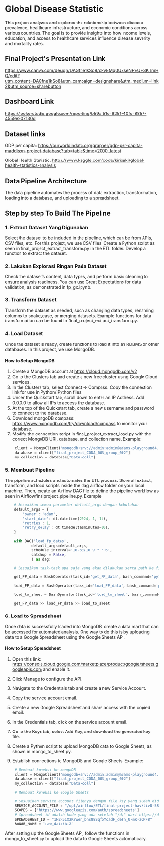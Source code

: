 # Global Disease Statistic

This project analyzes and explores the relationship between disease prevalence, healthcare infrastructure, and economic conditions across various countries. The goal is to provide insights into how income levels, education, and access to healthcare services influence disease severity and mortality rates.

## Final Project's Presentation Link
https://www.canva.com/design/DAGfne1kSo8/cPyEMq0U8seNPEUH3KTmHQ/edit?utm_content=DAGfne1kSo8&utm_campaign=designshare&utm_medium=link2&utm_source=sharebutton

## Dashboard Link
https://lookerstudio.google.com/reporting/b59af51c-6251-40fc-8857-4559e907130d

## Dataset links

GDP per capita: https://ourworldindata.org/grapher/gdp-per-capita-maddison-project-database?tab=table&time=2000..latest

Global Health Statistic: https://www.kaggle.com/code/kirixaki/global-health-statistics-analysis

## Data Pipeline Architecture

The data pipeline automates the process of data extraction, transformation, loading into a database, and uploading to a spreadsheet.

## Step by step To Build The Pipeline

### 1. Extract Dataset Yang Digunakan

Select the dataset to be included in the pipeline, which can be from APIs, CSV files, etc. For this project, we use CSV files.
Create a Python script as seen in final_project_extract_transform.py in the ETL folder. Develop a function to extract the dataset.

### 2. Lakukan Explorasi Ringan Pada Dataset

Check the dataset’s content, data types, and perform basic cleaning to ensure analysis readiness. You can use Great Expectations for data validation, as demonstrated in fp_gx.ipynb.

### 3. Transform Dataset

Transform the dataset as needed, such as changing data types, renaming columns to snake_case, or merging datasets. 
Example functions for data transformation can be found in final_project_extract_transform.py.

### 4. Load Dataset

Once the dataset is ready, create functions to load it into an RDBMS or other databases. In this project, we use MongoDB.

#### How to Setup MongoDB

1. Create a MongoDB account at https://cloud.mongodb.com/v2
2. Go to the Clusters tab and create a new free cluster using Google Cloud services.
3. In the Clusters tab, select Connect → Compass. Copy the connection link for use in Python/IPython files.
4. Under the Quickstart tab, scroll down to enter an IP Address. Add 0.0.0.0 to allow all IPs to access the database.
5. At the top of the Quickstart tab, create a new username and password to connect to the database.
6. Download mongoDB compass: https://www.mongodb.com/try/download/compass to monitor your database.
7. Modify the connection script in final_project_extract_load.py with the correct MongoDB URI, database, and collection name. Example:
   ```py
    client = MongoClient("mongodb+srv://admin:admin@adams-playground4.s8xqk.mongodb.net/?serverSelectionTimeoutMS=5000")
    database = client["final_project_CODA_003_group_002"]
    my_collection = database["Data-coll"]
   ```

### 5. Membuat Pipeline

The pipeline schedules and automates the ETL process.
Store all extract, transform, and load scripts inside the dag airflow folder on your local machine.
Then, create an Airflow DAG file to define the pipeline workflow as seen in Airflowfinalproject_pipeline.py. Example:
```py
    # Sesuaikan semua parameter default_args dengan kebutuhan
    default_args = {
        'owner': 'adam',
        'start_date': dt.datetime(2024, 1, 11),
        'retries': 1,
        'retry_delay': dt.timedelta(minutes=10),
    }

    with DAG('load_fp_datas',
            default_args=default_args,
            schedule_interval='10-30/10 9 * * 6',
            catchup = False,
            ) as dag:

    # Sesuaikan task-task apa saja yang akan dilakukan serta path ke file yang digunakan

    get_FP_data = BashOperator(task_id='get_FP_data', bash_command='python /opt/airflow/ETL/final_project_extract_transform.py')

    load_FP_data = BashOperator(task_id='load_FP_data', bash_command='python /opt/airflow/ETL/final_project_load.py')

    load_to_sheet = BashOperator(task_id='load_to_sheet', bash_command='python /opt/airflow/ETL/mongo_to_sheet.py')

    get_FP_data >> load_FP_data >> load_to_sheet
```

### 6. Load to Spreadsheet

Once data is successfully loaded into MongoDB, create a data mart that can be accessed for automated analysis.
One way to do this is by uploading data to a Google Spreadsheet using the Google Sheets API.

#### How to Setup Spreadsheet

1. Open this link: https://console.cloud.google.com/marketplace/product/google/sheets.googleapis.com and enable it.
2. Click Manage to configure the API.
3. Navigate to the Credentials tab and create a new Service Account.
4. Copy the service account email.
5. Create a new Google Spreadsheet and share access with the copied email.
6. In the Credentials tab, click on the service account email.
7. Go to the Keys tab, select Add Key, and download the generated key file.
8. Create a Python script to upload MongoDB data to Google Sheets, as shown in mongo_to_sheet.py.
9. Establish connections to MongoDB and Google Sheets. Example:

   ```py
    # Membuat koneksi ke mongoDB
    client = MongoClient("mongodb+srv://admin:admin@adams-playground4.s8xqk.mongodb.net/?serverSelectionTimeoutMS=5000")
    database = client["final_project_CODA_003_group_002"]
    my_collection = database["Data-coll"]

    # Membuat koneksi ke Google Sheets

    # Sesuaikan service account filenya dengan file key yang sudah didownload dan juga spreadsheet_idnya
    SERVICE_ACCOUNT_FILE = "/opt/airflow/ETL/final-project-havktiv8-58b34f290147.json"
    SCOPES = ['https://www.googleapis.com/auth/spreadsheets']
    # Spreadsheet id adalah kode yang ada setelah "/d/" dari https://docs.google.com/spreadsheets/d/1ihkKi3KTsZFcaLXnHiLhEQlMjI-JW5y71s-8ijmon14/
    SPREADSHEET_ID = "1H2-51X2KYwen_bns88SqfoYoadF_de8n_U-mK-zQPF8"
    RANGE_NAME = "raw_data!A:Z"
   ```

After setting up the Google Sheets API, follow the functions in mongo_to_sheet.py to upload the data to Google Sheets automatically.



